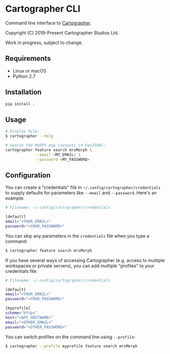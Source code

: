 # Cartographer CLI

Command line interface to [Cartographer](https://cartographer.io).

Copyright (C) 2019-Present Cartographer Studios Ltd.

Work in progress, subject to change.

## Requirements

- Linux or macOS
- Python 2.7

## Installation

```bash
pip install .
```

## Usage

```bash
# Display help:
$ cartographer --help

# Search the MoRPh map (outputs in GeoJSON):
cartographer feature search mrsMorph \
             --email <MY_EMAIL> \
             --password <MY_PASSWORD>
```

## Configuration

You can create a "credentials" file in `~/.config/cartographer/credentials`
to supply defaults for parameters like `--email` and `--password`.
Here's an example:

```bash
# Filename: ~/.config/cartographer/credentials

[default]
email="<YOUR_EMAIL>"
password="<YOUR_PASSWORD>"
```

You can skip any parameters in the `credentials` file
when you type a command:

```bash
$ cartographer feature search mrsMorph
```

If you have several ways of accessing Cartographer
(e.g. access to multiple workspaces or private servers),
you can add multiple "profiles" to your credentials file:

```bash
# Filename: ~/.config/cartographer/credentials

[default]
email="<YOUR_EMAIL>"
password="<YOUR_PASSWORD>"

[myprofile]
scheme="https"
host="<API_HOSTNAME>"
email="<OTHER_EMAIL>"
password="<OTHER_PASSWORD>"
```

You can switch profiles on the command line using `--profile`:

```bash
$ cartographer --profile myprofile feature search mrsMorph
```
